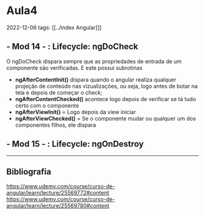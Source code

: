 # Aula4
2022-12-06
tags: [[../index Angular]]]

## - Mod  14 - : Lifecycle: ngDoCheck

O ngDoCheck dispara sempre que as propriedades de entrada de um componente são verificadas. E este possuí subrotinas
	
* **ngAfterContentInit()** dispara quando o angular realiza qualquer projeção de conteúdo nas vizualizações, ou seja, logo antes de botar na tela e depois de começar o check;
* **ngAfterContentChecked()** acontece logo depois de verificar se tá tudo certo com o componente
* **ngAfterViewInit()** = Logo depois da view iniciar
* **ngAfterViewChecked()** = Se o componente mudar ou qualquer um dos componentes filhos, ele dispara

## - Mod  15 - : Lifecycle: ngOnDestroy

-----------------------------------------------
## Bibliografia

https://www.udemy.com/course/curso-de-angular/learn/lecture/25569772#content
https://www.udemy.com/course/curso-de-angular/learn/lecture/25569780#content
